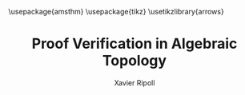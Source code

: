 ---
# Metadata
title: Proof Verification in Algebraic Topology
author: Xavier Ripoll

# Document format
documentclass: report
toc: true
numbersections: true
geometry:
- left=30mm
- right=30mm
- top=30mm
- bottom=30mm
fontsize: 11pt
urlcolor: cyan

mainfont: TeX Gyre Pagella
mathfont: TeX Gyre Pagella Math
monofont: DejaVu Sans Mono # TeX Gyre Cursor is missing lots of math characters

# Add links to the refs
link-citations: true
reference-section-title: References

# pandoc-crossref
chapters: true

header-includes: |
  \usepackage{amsthm}
  \usepackage{tikz}
  \usetikzlibrary{arrows}
---